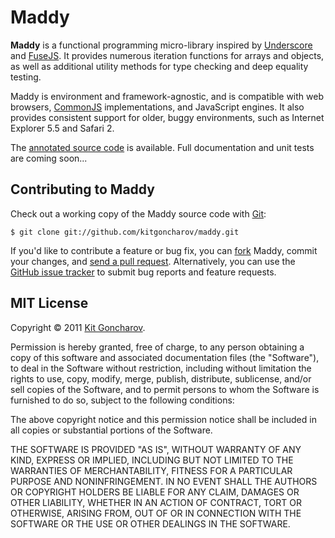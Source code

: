 Maddy
=====

**Maddy** is a functional programming micro-library inspired by [Underscore](http://documentcloud.github.com/underscore/) and [FuseJS](http://www.fusejs.com/). It provides numerous iteration functions for arrays and objects, as well as additional utility methods for type checking and deep equality testing.

Maddy is environment and framework-agnostic, and is compatible with web browsers, [CommonJS](http://www.commonjs.org/) implementations, and JavaScript engines. It also provides consistent support for older, buggy environments, such as Internet Explorer 5.5 and Safari 2.

The [annotated source code](http://kitgoncharov.github.com/maddy/docs/maddy.html) is available. Full documentation and unit tests are coming soon...

## Contributing to Maddy

Check out a working copy of the Maddy source code with [Git](http://git-scm.com/):

    $ git clone git://github.com/kitgoncharov/maddy.git

If you'd like to contribute a feature or bug fix, you can [fork](http://help.github.com/forking/) Maddy, commit your changes, and [send a pull request](http://help.github.com/pull-requests/). Alternatively, you can use the [GitHub issue tracker](http://github.com/kitgoncharov/maddy/issues) to submit bug reports and feature requests.

## MIT License

Copyright &copy; 2011 [Kit Goncharov](http://kitgoncharov.github.com).

Permission is hereby granted, free of charge, to any person obtaining a copy of this software and associated documentation files (the "Software"), to deal in the Software without restriction, including without limitation the rights to use, copy, modify, merge, publish, distribute, sublicense, and/or sell copies of the Software, and to permit persons to whom the Software is furnished to do so, subject to the following conditions:

The above copyright notice and this permission notice shall be included in all copies or substantial portions of the Software.

THE SOFTWARE IS PROVIDED "AS IS", WITHOUT WARRANTY OF ANY KIND, EXPRESS OR IMPLIED, INCLUDING BUT NOT LIMITED TO THE WARRANTIES OF MERCHANTABILITY, FITNESS FOR A PARTICULAR PURPOSE AND NONINFRINGEMENT. IN NO EVENT SHALL THE AUTHORS OR COPYRIGHT HOLDERS BE LIABLE FOR ANY CLAIM, DAMAGES OR OTHER LIABILITY, WHETHER IN AN ACTION OF CONTRACT, TORT OR OTHERWISE, ARISING FROM, OUT OF OR IN CONNECTION WITH THE SOFTWARE OR THE USE OR OTHER DEALINGS IN THE SOFTWARE.
